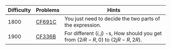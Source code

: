 | Difficulty | Problems | Hints |
| -------- | -------- | -------- |
| 1800 | [CF691C](https://codeforces.com/problemset/problem/691/C) | You just need to decide the two parts of the expression. |
| 1900 | [CF336B](https://codeforces.com/problemset/problem/336/B) | For different $(i,j)$ -s, How should you get from $(2iR-R, 0)$ to $(2jR-R, 2R)$. |